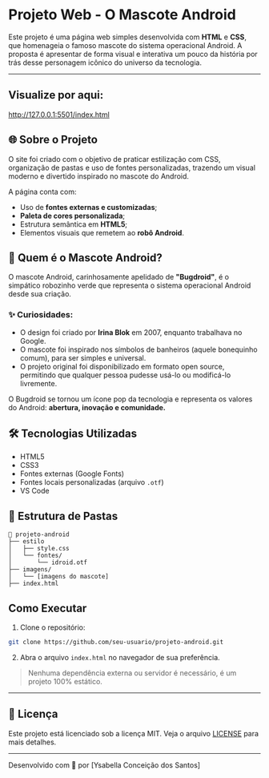 # Projeto Web - O Mascote Android

Este projeto é uma página web simples desenvolvida com **HTML** e **CSS**, que homenageia o famoso mascote do sistema operacional Android. A proposta é apresentar de forma visual e interativa um pouco da história por trás desse personagem icônico do universo da tecnologia.

---
## Visualize por aqui:
<a>http://127.0.0.1:5501/index.html

## 🌐 Sobre o Projeto

O site foi criado com o objetivo de praticar estilização com CSS, organização de pastas e uso de fontes personalizadas, trazendo um visual moderno e divertido inspirado no mascote do Android.

A página conta com:

- Uso de **fontes externas e customizadas**;
- **Paleta de cores personalizada**;
- Estrutura semântica em **HTML5**;
- Elementos visuais que remetem ao **robô Android**.

## 🤖 Quem é o Mascote Android?

O mascote Android, carinhosamente apelidado de **"Bugdroid"**, é o simpático robozinho verde que representa o sistema operacional Android desde sua criação.

### ✨ Curiosidades:
- O design foi criado por **Irina Blok** em 2007, enquanto trabalhava no Google.
- O mascote foi inspirado nos símbolos de banheiros (aquele bonequinho comum), para ser simples e universal.
- O projeto original foi disponibilizado em formato open source, permitindo que qualquer pessoa pudesse usá-lo ou modificá-lo livremente.

O Bugdroid se tornou um ícone pop da tecnologia e representa os valores do Android: **abertura, inovação e comunidade.**

## 🛠 Tecnologias Utilizadas

- HTML5
- CSS3
- Fontes externas (Google Fonts)
- Fontes locais personalizadas (arquivo `.otf`)
- VS Code

## 📁 Estrutura de Pastas

```
📂 projeto-android
├── estilo
│   ├── style.css
│   └── fontes/
│       └── idroid.otf
├── imagens/
│   └── [imagens do mascote]
├── index.html
```

## Como Executar

1. Clone o repositório:
```bash
git clone https://github.com/seu-usuario/projeto-android.git
```

2. Abra o arquivo `index.html` no navegador de sua preferência.

> Nenhuma dependência externa ou servidor é necessário, é um projeto 100% estático.

---

## 📄 Licença

Este projeto está licenciado sob a licença MIT. Veja o arquivo [LICENSE](LICENSE) para mais detalhes.

---

Desenvolvido com 💚 por [Ysabella Conceição dos Santos]
